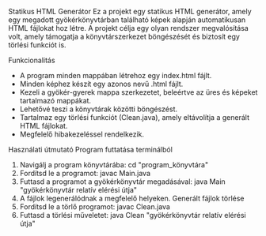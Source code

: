 Statikus HTML Generátor
Ez a projekt egy statikus HTML generátor, amely egy megadott gyökérkönyvtárban található képek alapján automatikusan HTML fájlokat hoz létre. 
A projekt célja egy olyan rendszer megvalósítása volt, amely támogatja a könyvtárszerkezet böngészését és biztosít egy törlési funkciót is.

Funkcionalitás
- A program minden mappában létrehoz egy index.html fájlt.
- Minden képhez készít egy azonos nevű .html fájlt.
- Kezeli a gyökér-gyerek mappa szerkezetet, beleértve az üres és képeket tartalmazó mappákat.
- Lehetővé teszi a könyvtárak közötti böngészést.
- Tartalmaz egy törlési funkciót (Clean.java), amely eltávolítja a generált HTML fájlokat.
- Megfelelő hibakezeléssel rendelkezik.

Használati útmutató
Program futtatása terminálból
1.	Navigálj a program könyvtárába:
cd "program_könyvtára"
2.	Fordítsd le a programot:
javac Main.java
3.	Futtasd a programot a gyökérkönyvtár megadásával:
java Main "gyökérkönyvtár relatív elérési útja"
4.	A fájlok legenerálódnak a megfelelő helyeken.
Generált fájlok törlése
1.	Fordítsd le a törlő programot:
javac Clean.java
2.	Futtasd a törlési műveletet:
java Clean "gyökérkönyvtár relatív elérési útja"
